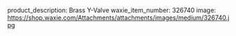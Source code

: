 product_description: Brass Y-Valve
waxie_item_number: 326740
image: https://shop.waxie.com/Attachments/attachments/images/medium/326740.jpg
